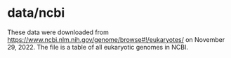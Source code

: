# data/ncbi

These data were downloaded from https://www.ncbi.nlm.nih.gov/genome/browse#!/eukaryotes/ on November 29, 2022. The file is a table of all eukaryotic genomes in NCBI.